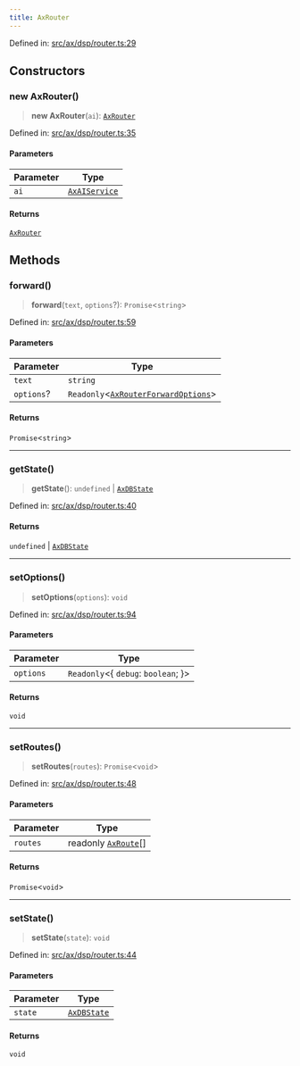 ```yaml
---
title: AxRouter
---
```


Defined in: [src/ax/dsp/router.ts:29](#apidocs/httpsgithubcomax-llmaxblob3b79ada8d723949fcd8a76c2b6f48cf69d8394f8srcaxdsproutertsl29)

## Constructors

<a id="Constructors"></a>

### new AxRouter()

> **new AxRouter**(`ai`): [`AxRouter`](#apidocs/classaxrouter)

Defined in: [src/ax/dsp/router.ts:35](#apidocs/httpsgithubcomax-llmaxblob3b79ada8d723949fcd8a76c2b6f48cf69d8394f8srcaxdsproutertsl35)

#### Parameters

| Parameter | Type |
| ------ | ------ |
| `ai` | [`AxAIService`](#apidocs/interfaceaxaiservice) |

#### Returns

[`AxRouter`](#apidocs/classaxrouter)

## Methods

<a id="forward"></a>

### forward()

> **forward**(`text`, `options`?): `Promise`\<`string`\>

Defined in: [src/ax/dsp/router.ts:59](#apidocs/httpsgithubcomax-llmaxblob3b79ada8d723949fcd8a76c2b6f48cf69d8394f8srcaxdsproutertsl59)

#### Parameters

| Parameter | Type |
| ------ | ------ |
| `text` | `string` |
| `options`? | `Readonly`\<[`AxRouterForwardOptions`](#apidocs/interfaceaxrouterforwardoptions)\> |

#### Returns

`Promise`\<`string`\>

***

<a id="getState"></a>

### getState()

> **getState**(): `undefined` \| [`AxDBState`](#apidocs/typealiasaxdbstate)

Defined in: [src/ax/dsp/router.ts:40](#apidocs/httpsgithubcomax-llmaxblob3b79ada8d723949fcd8a76c2b6f48cf69d8394f8srcaxdsproutertsl40)

#### Returns

`undefined` \| [`AxDBState`](#apidocs/typealiasaxdbstate)

***

<a id="setOptions"></a>

### setOptions()

> **setOptions**(`options`): `void`

Defined in: [src/ax/dsp/router.ts:94](#apidocs/httpsgithubcomax-llmaxblob3b79ada8d723949fcd8a76c2b6f48cf69d8394f8srcaxdsproutertsl94)

#### Parameters

| Parameter | Type |
| ------ | ------ |
| `options` | `Readonly`\<\{ `debug`: `boolean`; \}\> |

#### Returns

`void`

***

<a id="setRoutes"></a>

### setRoutes()

> **setRoutes**(`routes`): `Promise`\<`void`\>

Defined in: [src/ax/dsp/router.ts:48](#apidocs/httpsgithubcomax-llmaxblob3b79ada8d723949fcd8a76c2b6f48cf69d8394f8srcaxdsproutertsl48)

#### Parameters

| Parameter | Type |
| ------ | ------ |
| `routes` | readonly [`AxRoute`](#apidocs/classaxroute)[] |

#### Returns

`Promise`\<`void`\>

***

<a id="setState"></a>

### setState()

> **setState**(`state`): `void`

Defined in: [src/ax/dsp/router.ts:44](#apidocs/httpsgithubcomax-llmaxblob3b79ada8d723949fcd8a76c2b6f48cf69d8394f8srcaxdsproutertsl44)

#### Parameters

| Parameter | Type |
| ------ | ------ |
| `state` | [`AxDBState`](#apidocs/typealiasaxdbstate) |

#### Returns

`void`
